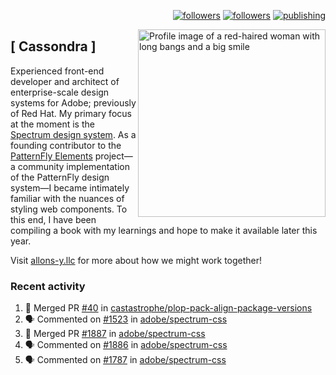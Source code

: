 <p align="right"><a rel="me" href="https://front-end.social/@castastrophe">
    <img alt="followers" title="Follow me on Mastodon" src="https://img.shields.io/mastodon/follow/109297102751309835?domain=https%3A%2F%2Ffront-end.social&label=Follow&logo=mastodon&logoColor=white&style=for-the-badge&labelColor=008080&color=006969"/></a>
  <a href="https://codepen.io/castastrophe/">
    <img alt="followers" title="Follow me on CodePen" src="https://img.shields.io/badge/16-1?color=640464&labelColor=7c007c&style=for-the-badge&logo=codepen&label=Follow"/></a>
<a href="https://castastrophe.medium.com/">
    <img alt="publishing" title="View articles on Medium" src="https://img.shields.io/badge/107-1?color=666&labelColor=444&label=subscribe&logo=medium&logoColor=white&style=for-the-badge"/></a>
    </p>
    
<img align="right" src="https://user-images.githubusercontent.com/1840295/209837133-f6b4d7a5-2117-4634-83b8-a635fb49a96a.png" height="300" alt="Profile image of a red-haired woman with long bangs and a big smile">

## [&nbsp;Cassondra&nbsp;]
    
Experienced front-end developer and architect of enterprise-scale design systems for Adobe; previously of Red Hat. My primary focus at the moment is the [Spectrum design system](https://github.com/adobe/spectrum-css). As a founding contributor to the [PatternFly&nbsp;Elements](https://github.com/patternfly/patternfly-elements) project&mdash;a community implementation of the PatternFly design system&mdash;I became intimately familiar with the nuances of styling web components. To this end, I have been compiling a book with my learnings and hope to make it available later this year.

Visit [allons-y.llc](http://allons-y.llc/) for more about how we might work together!

### Recent activity

<!--START_SECTION:activity-->
1. 🎉 Merged PR [#40](https://github.com/castastrophe/plop-pack-align-package-versions/pull/40) in [castastrophe/plop-pack-align-package-versions](https://github.com/castastrophe/plop-pack-align-package-versions)
2. 🗣 Commented on [#1523](https://github.com/adobe/spectrum-css/issues/1523) in [adobe/spectrum-css](https://github.com/adobe/spectrum-css)
3. 🎉 Merged PR [#1887](https://github.com/adobe/spectrum-css/pull/1887) in [adobe/spectrum-css](https://github.com/adobe/spectrum-css)
4. 🗣 Commented on [#1886](https://github.com/adobe/spectrum-css/issues/1886) in [adobe/spectrum-css](https://github.com/adobe/spectrum-css)
5. 🗣 Commented on [#1787](https://github.com/adobe/spectrum-css/issues/1787) in [adobe/spectrum-css](https://github.com/adobe/spectrum-css)
<!--END_SECTION:activity-->
